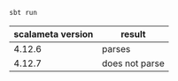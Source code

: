 ```bash
sbt run
```

| scalameta version | result |
| --- | --- |
| 4.12.6 | parses |
| 4.12.7 | does not parse |
